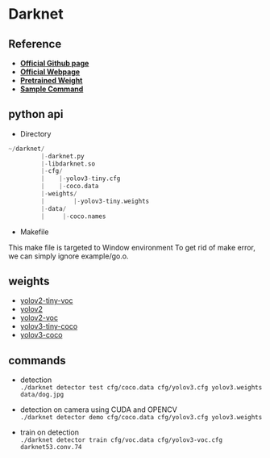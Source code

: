 # Darknet 

## Reference  

* **[Official Github page](https://github.com/pjreddie/darknet.git)**  
* **[Official Webpage](https://pjreddie.com/darknet/yolo/)**  
* **[Pretrained Weight](#weights)**  
* **[Sample Command](#commands)**  

## python api  

* Directory  
```python
~/darknet/
         |-darknet.py
         |-libdarknet.so
         |-cfg/
         |    |-yolov3-tiny.cfg
         |    |-coco.data
         |-weights/
         |        |-yolov3-tiny.weights
         |-data/
         |     |-coco.names

```  
* Makefile  

This make file is targeted to Window environment
To get rid of make error, we can simply ignore example/go.o.  


## weights

* [yolov2-tiny-voc](https://pjreddie.com/media/files/yolov2-tiny-voc.weights)
* [yolov2](https://pjreddie.com/media/files/yolov2.weights)
* [yolov2-voc](https://pjreddie.com/media/files/yolov2-voc.weights)
* [yolov3-tiny-coco](https://pjreddie.com/media/files/yolov3-tiny.weights)  
* [yolov3-coco](https://pjreddie.com/media/files/yolov3.weights)


## commands  


* detection  
`./darknet detector test cfg/coco.data cfg/yolov3.cfg yolov3.weights data/dog.jpg`  

* detection on camera using CUDA and OPENCV  
`./darknet detector demo cfg/coco.data cfg/yolov3.cfg yolov3.weights`  

* train on detection  
`./darknet detector train cfg/voc.data cfg/yolov3-voc.cfg darknet53.conv.74`

